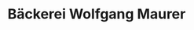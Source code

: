---
title: "Bäckerei Wolfgang Maurer"
url: /saarbruecken/baeckerei-wolfgang-maurer-talstrasse/
shop: Bäckerei
---